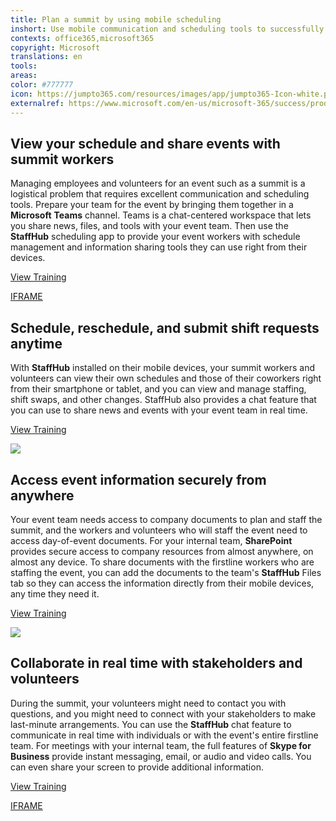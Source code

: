 ```yaml
---
title: Plan a summit by using mobile scheduling
inshort: Use mobile communication and scheduling tools to successfully manage staffing at a summit.
contexts: office365,microsoft365
copyright: Microsoft
translations: en
tools: 
areas: 
color: #777777
icon: https://jumpto365.com/resources/images/app/jumpto365-Icon-white.png
externalref: https://www.microsoft.com/en-us/microsoft-365/success/productivitylibrary/plan-a-summit-by-using-mobile-scheduling
---
```


## View your schedule and share events with summit workers

Managing employees and volunteers for an event such as a summit is a logistical problem that requires excellent communication and scheduling tools. Prepare your team for the event by bringing them together in a **Microsoft** **Teams** channel. Teams is a chat-centered workspace that lets you share news, files, and tools with your event team. Then use the **StaffHub** scheduling app to provide your event workers with schedule management and information sharing tools they can use right from their devices.

[View Training](https://support.office.com/article/Microsoft-Teams-Quick-Start-422bf3aa-9ae8-46f1-83a2-e65720e1a34d?ui=en-US&rs=en-US&ad=US)

[IFRAME](https://www.microsoft.com/en-us/videoplayer/embed/RE1UMOO)

## Schedule, reschedule, and submit shift requests anytime

With **StaffHub** installed on their mobile devices, your summit workers and volunteers can view their own schedules and those of their coworkers right from their smartphone or tablet, and you can view and manage staffing, shift swaps, and other changes. StaffHub also provides a chat feature that you can use to share news and events with your event team in real time.

[View Training](https://support.office.com/article/Request-and-approve-shift-swaps-in-Microsoft-StaffHub-d72d98ec-c48b-4e8c-a037-57579789a1fc)

![](http://img-prod-cms-rt-microsoft-com.akamaized.net/cms/api/am/imageFileData/RE1N11D?ver=c98d)

## Access event information securely from anywhere

Your event team needs access to company documents to plan and staff the summit, and the workers and volunteers who will staff the event need to access day-of-event documents. For your internal team, **SharePoint** provides secure access to company resources from almost anywhere, on almost any device. To share documents with the firstline workers who are staffing the event, you can add the documents to the team's **StaffHub** Files tab so they can access the information directly from their mobile devices, any time they need it.

[View Training](https://support.office.com/article/Get-started-with-SharePoint-909ec2f0-05c8-4e92-8ad3-3f8b0b6cf261)

![](http://img-prod-cms-rt-microsoft-com.akamaized.net/cms/api/am/imageFileData/RE1NNRd?ver=2dcf)

## Collaborate in real time with stakeholders and volunteers

During the summit, your volunteers might need to contact you with questions, and you might need to connect with your stakeholders to make last-minute arrangements. You can use the **StaffHub** chat feature to communicate in real time with individuals or with the event's entire firstline team. For meetings with your internal team, the full features of **Skype for Business** provide instant messaging, email, or audio and video calls. You can even share your screen to provide additional information.

[View Training](https://staffhub.ms/what-it-is)

[IFRAME](https://www.microsoft.com/en-us/videoplayer/embed/RE1TjQX)

